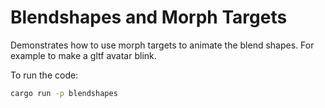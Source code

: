 # Blendshapes and Morph Targets

Demonstrates how to use morph targets to animate the blend shapes. For example
to make a gltf avatar blink.

To run the code:
```bash
cargo run -p blendshapes
```
